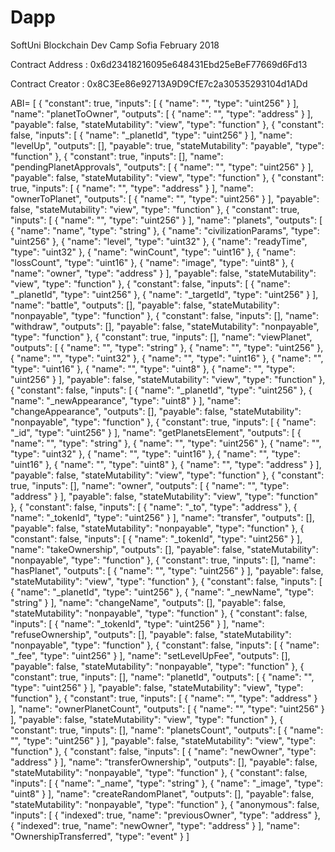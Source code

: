 # Dapp
SoftUni Blockchain Dev Camp Sofia February 2018


Contract Address : 0x6d23418216095e648431Ebd25eBeF77669d6Fd13

Contract Creator : 0x8C3Ee86e92713A9D9CfE7c2a30535293104d1ADd


ABI=
[
	{
		"constant": true,
		"inputs": [
			{
				"name": "",
				"type": "uint256"
			}
		],
		"name": "planetToOwner",
		"outputs": [
			{
				"name": "",
				"type": "address"
			}
		],
		"payable": false,
		"stateMutability": "view",
		"type": "function"
	},
	{
		"constant": false,
		"inputs": [
			{
				"name": "_planetId",
				"type": "uint256"
			}
		],
		"name": "levelUp",
		"outputs": [],
		"payable": true,
		"stateMutability": "payable",
		"type": "function"
	},
	{
		"constant": true,
		"inputs": [],
		"name": "pendingPlanetApprovals",
		"outputs": [
			{
				"name": "",
				"type": "uint256"
			}
		],
		"payable": false,
		"stateMutability": "view",
		"type": "function"
	},
	{
		"constant": true,
		"inputs": [
			{
				"name": "",
				"type": "address"
			}
		],
		"name": "ownerToPlanet",
		"outputs": [
			{
				"name": "",
				"type": "uint256"
			}
		],
		"payable": false,
		"stateMutability": "view",
		"type": "function"
	},
	{
		"constant": true,
		"inputs": [
			{
				"name": "",
				"type": "uint256"
			}
		],
		"name": "planets",
		"outputs": [
			{
				"name": "name",
				"type": "string"
			},
			{
				"name": "civilizationParams",
				"type": "uint256"
			},
			{
				"name": "level",
				"type": "uint32"
			},
			{
				"name": "readyTime",
				"type": "uint32"
			},
			{
				"name": "winCount",
				"type": "uint16"
			},
			{
				"name": "lossCount",
				"type": "uint16"
			},
			{
				"name": "image",
				"type": "uint8"
			},
			{
				"name": "owner",
				"type": "address"
			}
		],
		"payable": false,
		"stateMutability": "view",
		"type": "function"
	},
	{
		"constant": false,
		"inputs": [
			{
				"name": "_planetId",
				"type": "uint256"
			},
			{
				"name": "_targetId",
				"type": "uint256"
			}
		],
		"name": "battle",
		"outputs": [],
		"payable": false,
		"stateMutability": "nonpayable",
		"type": "function"
	},
	{
		"constant": false,
		"inputs": [],
		"name": "withdraw",
		"outputs": [],
		"payable": false,
		"stateMutability": "nonpayable",
		"type": "function"
	},
	{
		"constant": true,
		"inputs": [],
		"name": "viewPlanet",
		"outputs": [
			{
				"name": "",
				"type": "string"
			},
			{
				"name": "",
				"type": "uint256"
			},
			{
				"name": "",
				"type": "uint32"
			},
			{
				"name": "",
				"type": "uint16"
			},
			{
				"name": "",
				"type": "uint16"
			},
			{
				"name": "",
				"type": "uint8"
			},
			{
				"name": "",
				"type": "uint256"
			}
		],
		"payable": false,
		"stateMutability": "view",
		"type": "function"
	},
	{
		"constant": false,
		"inputs": [
			{
				"name": "_planetId",
				"type": "uint256"
			},
			{
				"name": "_newAppearance",
				"type": "uint8"
			}
		],
		"name": "changeAppearance",
		"outputs": [],
		"payable": false,
		"stateMutability": "nonpayable",
		"type": "function"
	},
	{
		"constant": true,
		"inputs": [
			{
				"name": "_id",
				"type": "uint256"
			}
		],
		"name": "getPlanetsElement",
		"outputs": [
			{
				"name": "",
				"type": "string"
			},
			{
				"name": "",
				"type": "uint256"
			},
			{
				"name": "",
				"type": "uint32"
			},
			{
				"name": "",
				"type": "uint16"
			},
			{
				"name": "",
				"type": "uint16"
			},
			{
				"name": "",
				"type": "uint8"
			},
			{
				"name": "",
				"type": "address"
			}
		],
		"payable": false,
		"stateMutability": "view",
		"type": "function"
	},
	{
		"constant": true,
		"inputs": [],
		"name": "owner",
		"outputs": [
			{
				"name": "",
				"type": "address"
			}
		],
		"payable": false,
		"stateMutability": "view",
		"type": "function"
	},
	{
		"constant": false,
		"inputs": [
			{
				"name": "_to",
				"type": "address"
			},
			{
				"name": "_tokenId",
				"type": "uint256"
			}
		],
		"name": "transfer",
		"outputs": [],
		"payable": false,
		"stateMutability": "nonpayable",
		"type": "function"
	},
	{
		"constant": false,
		"inputs": [
			{
				"name": "_tokenId",
				"type": "uint256"
			}
		],
		"name": "takeOwnership",
		"outputs": [],
		"payable": false,
		"stateMutability": "nonpayable",
		"type": "function"
	},
	{
		"constant": true,
		"inputs": [],
		"name": "hasPlanet",
		"outputs": [
			{
				"name": "",
				"type": "uint256"
			}
		],
		"payable": false,
		"stateMutability": "view",
		"type": "function"
	},
	{
		"constant": false,
		"inputs": [
			{
				"name": "_planetId",
				"type": "uint256"
			},
			{
				"name": "_newName",
				"type": "string"
			}
		],
		"name": "changeName",
		"outputs": [],
		"payable": false,
		"stateMutability": "nonpayable",
		"type": "function"
	},
	{
		"constant": false,
		"inputs": [
			{
				"name": "_tokenId",
				"type": "uint256"
			}
		],
		"name": "refuseOwnership",
		"outputs": [],
		"payable": false,
		"stateMutability": "nonpayable",
		"type": "function"
	},
	{
		"constant": false,
		"inputs": [
			{
				"name": "_fee",
				"type": "uint256"
			}
		],
		"name": "setLevelUpFee",
		"outputs": [],
		"payable": false,
		"stateMutability": "nonpayable",
		"type": "function"
	},
	{
		"constant": true,
		"inputs": [],
		"name": "planetId",
		"outputs": [
			{
				"name": "",
				"type": "uint256"
			}
		],
		"payable": false,
		"stateMutability": "view",
		"type": "function"
	},
	{
		"constant": true,
		"inputs": [
			{
				"name": "",
				"type": "address"
			}
		],
		"name": "ownerPlanetCount",
		"outputs": [
			{
				"name": "",
				"type": "uint256"
			}
		],
		"payable": false,
		"stateMutability": "view",
		"type": "function"
	},
	{
		"constant": true,
		"inputs": [],
		"name": "planetsCount",
		"outputs": [
			{
				"name": "",
				"type": "uint256"
			}
		],
		"payable": false,
		"stateMutability": "view",
		"type": "function"
	},
	{
		"constant": false,
		"inputs": [
			{
				"name": "newOwner",
				"type": "address"
			}
		],
		"name": "transferOwnership",
		"outputs": [],
		"payable": false,
		"stateMutability": "nonpayable",
		"type": "function"
	},
	{
		"constant": false,
		"inputs": [
			{
				"name": "_name",
				"type": "string"
			},
			{
				"name": "_image",
				"type": "uint8"
			}
		],
		"name": "createRandomPlanet",
		"outputs": [],
		"payable": false,
		"stateMutability": "nonpayable",
		"type": "function"
	},
	{
		"anonymous": false,
		"inputs": [
			{
				"indexed": true,
				"name": "previousOwner",
				"type": "address"
			},
			{
				"indexed": true,
				"name": "newOwner",
				"type": "address"
			}
		],
		"name": "OwnershipTransferred",
		"type": "event"
	}
]
